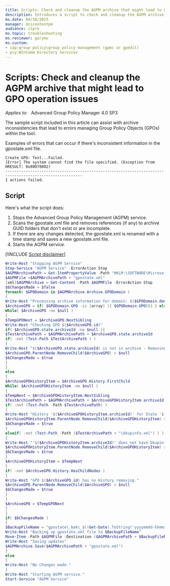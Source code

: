 ```yaml
---
title: Scripts: Check and cleanup the AGPM archive that might lead to GPO operation issues
description: Introduces a script to check and cleanup the AGPM archive that might lead to GPO operation issues.
ms.date: 04/18/2025
manager: dcscontentpm
audience: itpro
ms.topic: troubleshooting
ms.reviewer: garymu
ms.custom:
- sap:group policy\group policy management (gpmc or gpedit)
- pcy:WinComm Directory Services
---
```

# Scripts: Check and cleanup the AGPM archive that might lead to GPO operation issues

_Applies to:_ &nbsp; Advanced Group Policy Manager 4.0 SP3

The sample script included in this article can assist with archive inconsistencies that lead to errors managing Group Policy Objects (GPOs) within the tool.

Examples of errors that can occur if there's inconsistent information in the gpostate.xml file.

```output
Create GPO: Test...Failed.
[Error] The system cannot find the file specified. (Exception from HRESULT: 0x80070002)
--------------------------------------------------------------------------------------------------------
1 actions failed.
```

## Script

Here's what the script does:

1. Stops the Advanced Group Policy Management (AGPM) service.
2. Scans the gpostate.xml file and removes references (if any) to archive GUID folders that don't exist or are incomplete.
3. If there are any changes detected, the gpostate.xml is renamed with a time stamp and saves a new gpostate.xml file.
4. Starts the AGPM service.

[!INCLUDE [Script disclaimer](../../includes/script-disclaimer.md)]

```powershell
Write-Host "Stopping AGPM Service"
Stop-Service "AGPM Service" -ErrorAction Stop
$AGPMArchivePath = Get-ItemPropertyValue -Path "HKLM:\SOFTWARE\Microsoft\AGPM" -Name "ArchivePath" -ErrorAction Stop
$AGPMFile =$AGPMArchivePath + "gpostate.xml"
[xml]$AGPMArchive = Get-Content -Path $AGPMFile -ErrorAction Stop
$bChangesMade = $false
foreach( $GPODomain in $AGPMArchive.Archive.GPODomain )
{
Write-Host "Processing archive information for domain: $($GPODomain.domain)"
$ArchiveGPO = if( $GPODomain.GPO -is [array] ){ $GPODomain.GPO[0] } else { $GPODomain.GPO }
While( $ArchiveGPO -ne $null )
{
$TempGPONext = $ArchiveGPO.NextSibling
Write-Host "Checking GPO $($ArchiveGPO.id)"
if( $ArchiveGPO.state.archiveId -ne $null ){
$TestArchivePath = $AGPMArchivePath + $ArchiveGPO.state.archiveId
if( -not (Test-Path $TestArchivePath ) )
{
Write-Host "$($ArchiveGPO.state.archiveId) is not in archive - Removing"
$ArchiveGPO.ParentNode.RemoveChild($ArchiveGPO) > $null
$bChangesMade = $true
}
}
else
{
$ArchiveGPOHistoryItem = $ArchiveGPO.History.FirstChild
While( $ArchiveGPOHistoryItem -ne $null )
{
$TempNext = $ArchiveGPOHistoryItem.NextSibling
$TestArchivePath = $AGPMArchivePath + $ArchiveGPOHistoryItem.archiveId
if( -not (Test-Path -Path $TestArchivePath) )
{
Write-Host "History '$($ArchiveGPOHistoryItem.archiveId)' for State '$($ArchiveGPOHistoryItem.state)' on '$($ArchiveGPOHistoryItem.time)' is not in archive - Removing"
$ArchiveGPOHistoryItem.ParentNode.RemoveChild($ArchiveGPOHistoryItem) > $null
$bChangesMade = $true
}
elseif( -not (Test-Path -Path ($TestArchivePath + "\bkupinfo.xml") ) )
{
Write-Host "'$($ArchiveGPOHistoryItem.archiveId)' does not have bkupinfo.xml - Removing"
$ArchiveGPOHistoryItem.ParentNode.RemoveChild($ArchiveGPOHistoryItem) > $null
$bChangesMade = $true
}
$ArchiveGPOHistoryItem = $TempNext
}
if( -not $ArchiveGPO.History.HasChildNodes )
{
Write-Host "GPO $($ArchiveGPO.id) has no History removing."
$ArchiveGPO.ParentNode.RemoveChild($ArchiveGPO) > $null
$bChangesMade = $true
}
}
$ArchiveGPO = $TempGPONext
}
}
if( $bChangesMade )
{
$BackupFileName = "gpostate\_bak\_$((Get-Date).ToString('yyyymmdd-hhmmss')).xml"
Write-Host "Backing up gpostate.xml file to $BackupFileName"
Move-Item -Path $AGPMFile -Destination ($AGPMArchivePath + $BackupFileName) -Force -ErrorAction Stop
Write-Host "Saving updates"
$AGPMArchive.Save($AGPMArchivePath + "gpostate.xml")
}
else
{
Write-Host "No Changes made."
}
Write-Host "Starting AGPM service."
Start-Service "AGPM Service"
```
